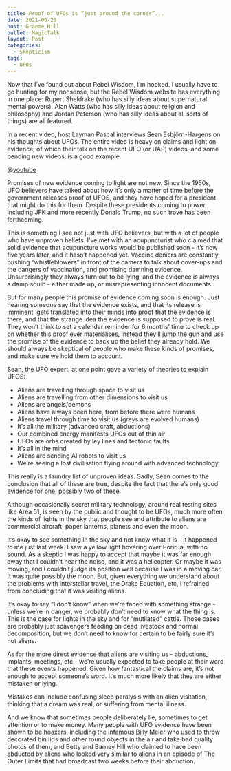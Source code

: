 ```yaml
---
title: Proof of UFOs is “just around the corner”...
date: 2021-06-23
host: Graeme Hill
outlet: MagicTalk
layout: Post
categories:
  - Skepticism
tags:
  - UFOs
---
```


Now that I’ve found out about Rebel Wisdom, I’m hooked. I usually have to go hunting for my nonsense, but the Rebel Wisdom website has everything in one place: Rupert Sheldrake (who has silly ideas about supernatural mental powers), Alan Watts (who has silly ideas about religion and philosophy) and Jordan Peterson (who has silly ideas about all sorts of things) are all featured.

<!-- more -->

In a recent video, host Layman Pascal interviews Sean Esbjörn-Hargens on his thoughts about UFOs. The entire video is heavy on claims and light on evidence, of which their talk on the recent UFO (or UAP) videos, and some pending new videos, is a good example.

@[youtube](https://youtu.be/PlT4WFRLybs)

Promises of new evidence coming to light are not new. Since the 1950s, UFO believers have talked about how it’s only a matter of time before the government releases proof of UFOS, and they have hoped for a president that might do this for them. Despite these presidents coming to power, including JFK and more recently Donald Trump, no such trove has been forthcoming.

This is something I see not just with UFO believers, but with a lot of people who have unproven beliefs. I’ve met with an acupuncturist who claimed that solid evidence that acupuncture works would be published soon - it’s now five years later, and it hasn’t happened yet. Vaccine deniers are constantly pushing “whistleblowers” in front of the camera to talk about cover-ups and the dangers of vaccination, and promising damning evidence. Unsurprisingly they always turn out to be lying, and the evidence is always a damp squib - either made up, or misrepresenting innocent documents.

But for many people this promise of evidence coming soon is enough. Just hearing someone say that the evidence exists, and that its release is imminent, gets translated into their minds into proof that the evidence is there, and that the strange idea the evidence is supposed to prove is real. They won’t think to set a calendar reminder for 6 months’ time to check up on whether this proof ever materialises, instead they’ll jump the gun and use the promise of the evidence to back up the belief they already hold. We should always be skeptical of people who make these kinds of promises, and make sure we hold them to account.

Sean, the UFO expert, at one point gave a variety of theories to explain UFOS:

* Aliens are travelling through space to visit us
* Aliens are travelling from other dimensions to visit us
* Aliens are angels/demons
* Aliens have always been here, from before there were humans
* Aliens travel through time to visit us (greys are evolved humans)
* It’s all the military (advanced craft, abductions)
* Our combined energy manifests UFOs out of thin air
* UFOs are orbs created by ley lines and tectonic faults
* It’s all in the mind
* Aliens are sending AI robots to visit us
* We’re seeing a lost civilisation flying around with advanced technology

This really is a laundry list of unproven ideas. Sadly, Sean comes to the conclusion that all of these are true, despite the fact that there’s only good evidence for one, possibly two of these.

Although occasionally secret military technology, around real testing sites like Area 51, is seen by the public and thought to be UFOs, much more often the kinds of lights in the sky that people see and attribute to aliens are commercial aircraft, paper lanterns, planets and even the moon.

It’s okay to see something in the sky and not know what it is - it happened to me just last week. I saw a yellow light hovering over Porirua, with no sound. As a skeptic I was happy to accept that maybe it was far enough away that I couldn’t hear the noise, and it was a helicopter. Or maybe it was moving, and I couldn’t judge its position well because I was in a moving car. It was quite possibly the moon. But, given everything we understand about the problems with interstellar travel, the Drake Equation, etc, I refrained from concluding that it was visiting aliens.

It’s okay to say “I don’t know” when we’re faced with something strange - unless we’re in danger, we probably don’t need to know what the thing is. This is the case for lights in the sky and for “mutilated” cattle. Those cases are probably just scavengers feeding on dead livestock and normal decomposition, but we don’t need to know for certain to be fairly sure it’s not aliens.

As for the more direct evidence that aliens are visiting us - abductions, implants, meetings, etc - we’re usually expected to take people at their word that these events happened. Given how fantastical the claims are, it’s not enough to accept someone’s word. It’s much more likely that they are either mistaken or lying.

Mistakes can include confusing sleep paralysis with an alien visitation, thinking that a dream was real, or suffering from mental illness.

And we know that sometimes people deliberately lie, sometimes to get attention or to make money. Many people with UFO evidence have been shown to be hoaxers, including the infamous Billy Meier who used to throw decorated bin lids and other round objects in the air and take bad quality photos of them, and Betty and Barney Hill who claimed to have been abducted by aliens who looked very similar to aliens in an episode of The Outer Limits that had broadcast two weeks before their abduction.
